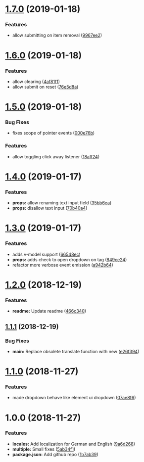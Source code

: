 # [1.7.0](https://github.com/tillhub/vue-search-filter/compare/v1.6.0...v1.7.0) (2019-01-18)


### Features

* allow submitting on item removal ([9967ee2](https://github.com/tillhub/vue-search-filter/commit/9967ee2))

# [1.6.0](https://github.com/tillhub/vue-search-filter/compare/v1.5.0...v1.6.0) (2019-01-18)


### Features

* allow clearing ([4af81f1](https://github.com/tillhub/vue-search-filter/commit/4af81f1))
* allow submit on reset ([76e5d8a](https://github.com/tillhub/vue-search-filter/commit/76e5d8a))

# [1.5.0](https://github.com/tillhub/vue-search-filter/compare/v1.4.0...v1.5.0) (2019-01-18)


### Bug Fixes

* fixes scope of pointer events ([000e76b](https://github.com/tillhub/vue-search-filter/commit/000e76b))


### Features

* allow toggling click away listener ([18aff24](https://github.com/tillhub/vue-search-filter/commit/18aff24))

# [1.4.0](https://github.com/tillhub/vue-search-filter/compare/v1.3.0...v1.4.0) (2019-01-17)


### Features

* **props:** allow renaming text input field ([35bb6ea](https://github.com/tillhub/vue-search-filter/commit/35bb6ea))
* **props:** disallow text input ([70b40a4](https://github.com/tillhub/vue-search-filter/commit/70b40a4))

# [1.3.0](https://github.com/tillhub/vue-search-filter/compare/v1.2.0...v1.3.0) (2019-01-17)


### Features

* adds v-model support ([66548ec](https://github.com/tillhub/vue-search-filter/commit/66548ec))
* **props:** adds check to open dropdown on tag ([849ce24](https://github.com/tillhub/vue-search-filter/commit/849ce24))
* refactor more verbose event emission ([a942b64](https://github.com/tillhub/vue-search-filter/commit/a942b64))

# [1.2.0](https://github.com/tillhub/vue-search-filter/compare/v1.1.1...v1.2.0) (2018-12-19)


### Features

* **readme:** Update readme ([466c340](https://github.com/tillhub/vue-search-filter/commit/466c340))

## [1.1.1](https://github.com/tillhub/vue-search-filter/compare/v1.1.0...v1.1.1) (2018-12-19)


### Bug Fixes

* **main:** Replace obsolete translate function with new ([e26f394](https://github.com/tillhub/vue-search-filter/commit/e26f394))

# [1.1.0](https://github.com/tillhub/vue-search-filter/compare/v1.0.0...v1.1.0) (2018-11-27)


### Features

* made dropdown behave like element ui dropdown ([07ae8f6](https://github.com/tillhub/vue-search-filter/commit/07ae8f6))

# 1.0.0 (2018-11-27)


### Features

* **locales:** Add localization for German and English ([9a6d268](https://github.com/tillhub/vue-search-filter/commit/9a6d268))
* **multiple:** Small fixes ([5ab34f1](https://github.com/tillhub/vue-search-filter/commit/5ab34f1))
* **package.json:** Add github repo ([1b7ab39](https://github.com/tillhub/vue-search-filter/commit/1b7ab39))
